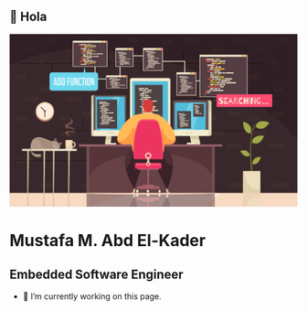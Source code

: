 ## 👋 Hola 
![I am GitHub Readme Generator's creator](https://github.com/MustafaMH418/MustafaMH418/blob/main/1905.i126.005_programmer%20work.jpg)
# Mustafa M. Abd El-Kader
## Embedded Software Engineer






- 🔭 I’m currently working on this page. 




